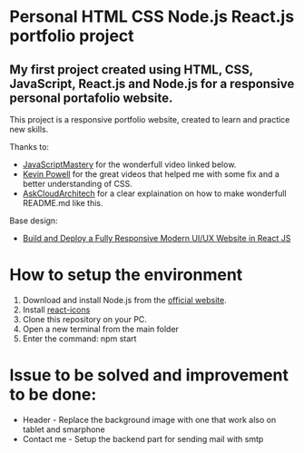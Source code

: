 # Personal HTML CSS Node.js React.js portfolio project

## My first project created using HTML, CSS, JavaScript, React.js and Node.js for a responsive personal portafolio website. 

This project is a responsive portfolio website, created to learn and practice new skills.

Thanks to:
* <a href="https://www.youtube.com/c/JavaScriptMastery">JavaScriptMastery</a> for the wonderfull video linked below.
* <a href="https://www.youtube.com/kepowob">Kevin Powell</a> for the great videos that helped me with some fix and a better understanding of CSS.
* <a href="https://www.youtube.com/c/AskCloudArchitech">AskCloudArchitech</a> for a clear explaination on how to make wonderfull README.md like this.

Base design:
* <a href="https://www.youtube.com/watch?v=LMagNcngvcU&t=10777s">Build and Deploy a Fully Responsive Modern UI/UX Website in React JS</a>

# How to setup the environment
1. Download and install Node.js from the <a href="https://nodejs.org/">official website</a>.
2. Install <a href="https://react-icons.github.io/react-icons/">react-icons</a>
2. Clone this repository on your PC.
3. Open a new terminal from the main folder
4. Enter the command: npm start

# Issue to be solved and improvement to be done:

* Header - Replace the background image with one that work also on tablet and smarphone
* Contact me - Setup the backend part for sending mail with smtp

